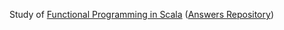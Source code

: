 Study of [Functional Programming in Scala](https://www.amazon.com/Functional-Programming-Scala-Paul-Chiusano/dp/1617290653) ([Answers Repository](https://github.com/fpinscala/fpinscala))
